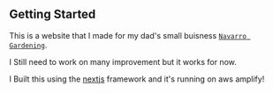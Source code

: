 ## Getting Started

This is a website that I made for my dad's small buisness [`Navarro Gardening`](https://navarrogardening.com/).

I Still need to work on many improvement but it works for now.

I Built this using the [nextjs](https://nextjs.org/docs) framework
and it's running on aws amplify!
